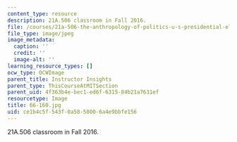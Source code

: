 ```yaml
---
content_type: resource
description: 21A.506 classroom in Fall 2016.
file: /courses/21a-506-the-anthropology-of-politics-u-s-presidential-election-edition-fall-2016/ce1b4c5f543f0a5858006a4e9bbfe156_66-160.jpg
file_type: image/jpeg
image_metadata:
  caption: ''
  credit: ''
  image-alt: ''
learning_resource_types: []
ocw_type: OCWImage
parent_title: Instructor Insights
parent_type: ThisCourseAtMITSection
parent_uid: 4f363b4e-bec1-ed6f-6315-84b21a7631ef
resourcetype: Image
title: 66-160.jpg
uid: ce1b4c5f-543f-0a58-5800-6a4e9bbfe156
---
```

21A.506 classroom in Fall 2016.

